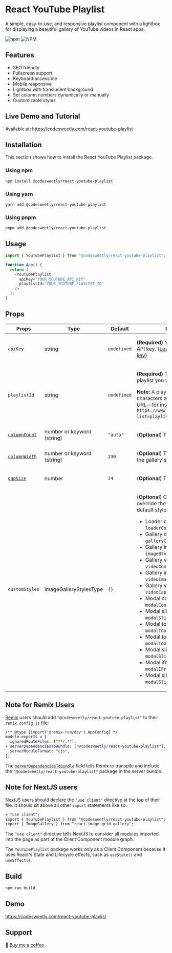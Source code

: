 # React YouTube Playlist

A simple, easy-to-use, and responsive playlist component with a lightbox for displaying a beautiful gallery of YouTube videos in React apps.

![npm](https://img.shields.io/npm/v/@codesweetly/react-youtube-playlist) ![NPM](https://img.shields.io/npm/l/@codesweetly/react-youtube-playlist)

## Features

- SEO friendly
- Fullscreen support
- Keyboard accessible
- Mobile responsive
- Lightbox with translucent background
- Set column numbers dynamically or manually
- Customizable styles

## Live Demo and Tutorial

Available at: https://codesweetly.com/react-youtube-playlist

## Installation

This section shows how to install the React YouTube Playlist package.

### Using npm

```
npm install @codesweetly/react-youtube-playlist
```

### Using yarn

```
yarn add @codesweetly/react-youtube-playlist
```

### Using pnpm

```
pnpm add @codesweetly/react-youtube-playlist
```

## Usage

```js
import { YouTubePlaylist } from "@codesweetly/react-youtube-playlist";

function App() {
  return (
    <YouTubePlaylist
      apiKey="YOUR_YOUTUBE_API_KEY"
      playlistId="YOUR_YOUTUBE_PLAYLIST_ID"
    />
  );
}
```

## Props

<table>
<thead>
<tr>
<th>Props</th>
<th>Type</th>
<th>Default</th>
<th>Description</th>
</tr>
</thead>
<tbody>
<tr>
<td><code>apiKey</code></td>
<td>string</td>
<td><code>undefined</code></td>
<td>

**(Required)** Your project's YouTube API key. ([Learn how to get an API key](https://youtu.be/N18czV5tj5o))

</td>
</tr>
<tr>
<td><code>playlistId</code></td>
<td>string</td>
<td><code>undefined</code></td>
<td>

**(Required)** The ID of the YouTube playlist you wish to display.

**Note:** A playlist's ID is the list of characters after the **"list="** in the [URL](https://codesweetly.com/web-address-url)—for instance, `https://www.youtube.com/playlist?list=playlistID`.

</td>
</tr>
<tr>
<td>

[`columnCount`](https://codesweetly.com/css-multi-column-layout-explained#what-is-a-css-column-count-property)

</td>
<td>number or keyword (string)</td>
<td><code>"auto"</code></td>
<td>

(**Optional**) The number of columns.

</td>
</tr>
<tr>
<td>

[`columnWidth`](https://codesweetly.com/css-multi-column-layout-explained#what-is-a-css-column-width-property)

</td>
<td>number or keyword (string)</td>
<td><code>230</code></td>
<td>

(**Optional**) The minimum width of the gallery's columns.

</td>
</tr>
<tr>
<td>

[`gapSize`](https://codesweetly.com/css-gap-property)

</td>
<td>number</td>
<td><code>24</code></td>
<td>

(**Optional**) The gallery's gap size.

</td>
</tr>
<tr>
<td>

`customStyles`

</td>
<td>ImageGalleryStylesType</td>
<td><code>{}</code></td>
<td>

(**Optional**) Custom styles to override the following element's default styles:

- Loader container: `loaderContainer`
- Gallery container: `galleryContainerStyle`
- Gallery image button: `imageBtnStyle`
- Gallery video container: `videoContainerStyle`
- Gallery image element: `videoImageStyle`
- Gallery video caption: `videoCaptionStyle`
- Modal container: `modalContainerStyle`
- Modal slide number: `modalSlideNumberStyle`
- Modal toolbar: `modalToolbarStyle`
- Modal toolbar button: `modalToolbarBtnStyle`
- Modal slideshow section: `modalSlideShowSectionStyle`
- Modal iframe element: `modalIFrameStyle`
- Modal slide button: `modalSlideBtnStyle`

</td>
</tr>
</tbody>
</table>

## Note for Remix Users

[Remix](https://remix.run/docs/en/1.19.0) users should add `"@codesweetly/react-youtube-playlist"` to their `remix.config.js` file:

```diff
/** @type {import('@remix-run/dev').AppConfig} */
module.exports = {
  ignoredRouteFiles: ["**/.*"],
+ serverDependenciesToBundle: ["@codesweetly/react-youtube-playlist"],
  serverModuleFormat: "cjs",
};
```

The [`serverDependenciesToBundle`](https://remix.run/docs/en/1.19.0/file-conventions/remix-config#serverdependenciestobundle) field tells Remix to transpile and include the `"@codesweetly/react-youtube-playlist"` package in the server bundle.

## Note for NextJS users

[NextJS](https://nextjs.org/) users should declare the [`"use client"`](https://nextjs.org/docs/getting-started/react-essentials#the-use-client-directive) directive at the top of their file. It should sit above all other `import` statements like so:

```diff
+ "use client";
import { YouTubePlaylist } from "@codesweetly/react-youtube-playlist";
import { ImageGallery } from "react-image-grid-gallery";
```

The `"use client"` directive tells NextJS to consider all modules imported into the page as part of the Client Component module graph.

The `YouTubePlaylist` package works _only_ as a Client Component because it uses React's State and Lifecycle effects, such as `useState()` and `useEffect()`.

## Build

```diff
npm run build
```

## Demo

https://codesweetly.com/react-youtube-playlist

## Support

🍵 [Buy me a coffee](https://www.buymeacoffee.com/codesweetly)
